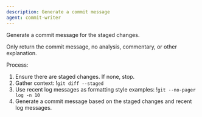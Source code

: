 ```yaml
---
description: Generate a commit message
agent: commit-writer
---
```


Generate a commit message for the staged changes.

Only return the commit message, no analysis, commentary, or other explanation.

Process:

1. Ensure there are staged changes. If none, stop.
2. Gather context:
   !`git diff --staged`
3. Use recent log messages as formatting style examples:
   !`git --no-pager log -n 10`
4. Generate a commit message based on the staged changes and recent log
   messages.
